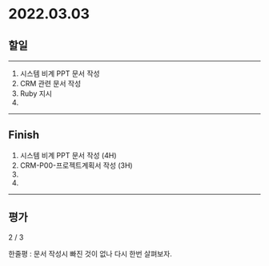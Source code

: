 # 2022.03.03

## 할일

------

1. 시스템 비계 PPT 문서 작성
2. CRM 관련 문서 작성
3. Ruby 지시
4. 




------

## Finish

1. 시스템 비계 PPT 문서 작성 (4H)
2. CRM-P00-프로젝트계획서 작성 (3H)
3. 
4. 

------

## 평가

2 / 3

한줄평 : 문서 작성시 빠진 것이 없나 다시 한번 살펴보자.